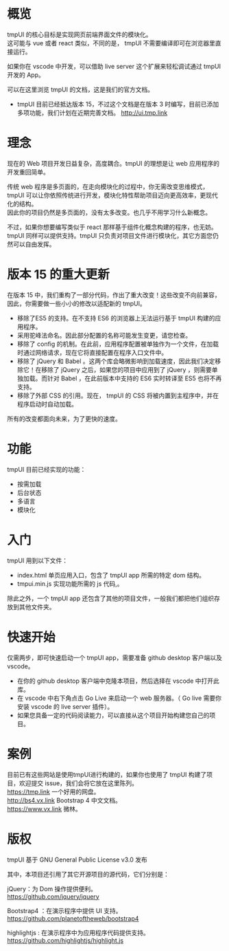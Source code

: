# 概览   
tmpUI 的核心目标是实现网页前端界面文件的模块化。   
这可能与 vue 或者 react 类似，不同的是， tmpUI 不需要编译即可在浏览器里直接运行。 
   
如果你在 vscode 中开发，可以借助 live server 这个扩展来轻松调试通过 tmpUI 开发的 App。  

可以在这里浏览 tmpUI 的文档，这是我们的官方文档。    
* tmpUI 目前已经抵达版本 15，不过这个文档是在版本 3 时编写，目前已添加多项功能，我们计划在近期完善文档。
http://ui.tmp.link  

# 理念  
现在的 Web 项目开发日益复杂，高度耦合。tmpUI 的理想是让 web 应用程序的开发重回简单。  

传统 web 程序是多页面的，在走向模块化的过程中，你无需改变思维模式，tmpUI 可以让你依照传统进行开发，模块化特性帮助项目迈向更高效率，更现代化的结构。  
因此你的项目仍然是多页面的，没有太多改变。也几乎不用学习什么新概念。

不过，如果你想要编写类似于 react 那样基于组件化概念构建的程序，也无妨。tmpUI 同样可以提供支持。tmpUI 只负责对项目文件进行模块化，其它方面您仍然可以自由发挥。

# 版本 15 的重大更新
在版本 15 中，我们重构了一部分代码，作出了重大改变！这些改变不向前兼容，因此，你需要做一些小小的修改以适配新的 tmpUI。

* 移除了ES5 的支持。在不支持 ES6 的浏览器上无法运行基于 tmpUI 构建的应用程序。
* 采用驼峰法命名。因此部分配置的名称可能发生变更，请您检查。
* 移除了 config 的机制。在此前，应用程序配置被单独作为一个文件，在加载时通过网络请求，现在它将直接配置在程序入口文件中。
* 移除了 jQuery 和 Babel 。这两个库会略微影响到加载速度，因此我们决定移除它！在移除了 jQuery 之后，如果您的项目中应用到了 jQuery ，则需要单独加载。而针对 Babel ，在此前版本中支持的 ES6 实时转译至 ES5 也将不再支持。
* 移除了外部 CSS 的引用。现在， tmpUI 的 CSS 将被内置到主程序中，并在程序启动时自动加载。

所有的改变都面向未来，为了更快的速度。

# 功能
tmpUI 目前已经实现的功能：

* 按需加载
* 后台状态
* 多语言
* 模块化

# 入门
tmpUI 用到以下文件：
* index.html 单页应用入口，包含了 tmpUI app 所需的特定 dom 结构。
* tmpui.min.js 实现功能所需的 js 代码,。

除此之外，一个 tmpUI app 还包含了其他的项目文件，一般我们都把他们组织存放到其他文件夹。

# 快速开始
仅需两步，即可快速启动一个 tmpUI app，需要准备 github desktop 客户端以及 vscode。

* 在你的 github desktop 客户端中克隆本项目，然后选择在 vscode 中打开此库。
* 在 vscode 中右下角点击 Go Live 来启动一个 web 服务器。（ Go live 需要你安装 vscode 的 live server 插件）。
* 如果您具备一定的代码阅读能力，可以直接从这个项目开始构建您自己的项目。

# 案例

目前已有这些网站是使用tmpUI进行构建的，如果你也使用了 tmpUI 构建了项目，欢迎提交 issue，我们会将它放在这里陈列。  
https://tmp.link 一个好用的网盘。  
http://bs4.vx.link Bootstrap 4 中文文档。  
https://www.vx.link 微林。  

# 版权

tmpUI 基于 GNU General Public License v3.0 发布  

其中，本项目还引用了其它开源项目的源代码，它们分别是：

jQuery：为 Dom 操作提供便利。   
https://github.com/jquery/jquery

Bootstrap4 ：在演示程序中提供 UI 支持。   
https://github.com/planetoftheweb/bootstrap4   

highlightjs : 在演示程序中为应用程序代码提供支持。   
https://github.com/highlightjs/highlight.js
